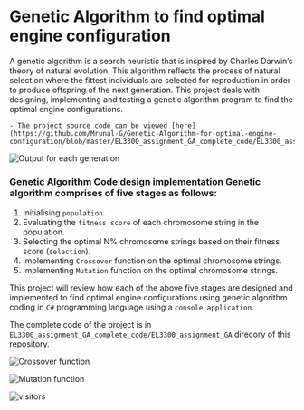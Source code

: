 # Genetic Algorithm to find optimal engine configuration

A genetic algorithm is a search heuristic that is inspired by Charles Darwin’s theory of natural evolution. This algorithm reflects the process of natural selection where the fittest individuals are selected for reproduction in order to produce offspring of the next generation. This project deals with designing, implementing and testing a genetic algorithm program to find the optimal engine configurations.

```
- The project source code can be viewed [here](https://github.com/Mrunal-G/Genetic-Algorithm-for-optimal-engine-configuration/blob/master/EL3300_assignment_GA_complete_code/EL3300_assignment_GA/EL3300_assignment_GA/Program.cs)
```

![Output for each generation](https://github.com/Mrunal-G/Genetic-Algorithm-to-find-optimal-engine-configuration/blob/master/Images/generations.PNG)

### Genetic Algorithm Code design implementation Genetic algorithm comprises of five stages as follows: 
1. Initialising `population`. 
2. Evaluating the `fitness score` of each chromosome string in the population. 
3. Selecting the optimal N% chromosome strings based on their fitness score (`selection`). 
4. Implementing `Crossover` function on the optimal chromosome strings.
5. Implementing `Mutation` function on the optimal chromosome strings.

This project will review how each of the above five stages are designed and implemented to find optimal engine configurations using genetic algorithm coding in `C#` programming language using a `console application`.

The complete code of the project is in `EL3300_assignment_GA_complete_code/EL3300_assignment_GA` direcory of this repository.


![Crossover function](https://github.com/Mrunal-G/Genetic-Algorithm-to-find-optimal-engine-configuration/blob/master/Images/crossover.PNG)

![Mutation function](https://github.com/Mrunal-G/Genetic-Algorithm-to-find-optimal-engine-configuration/blob/master/Images/mutation.PNG)



![visitors](https://visitor-badge.laobi.icu/badge?page_id=Mrunal-G.Genetic-Algorithm-to-find-optimal-engine-configuration)
